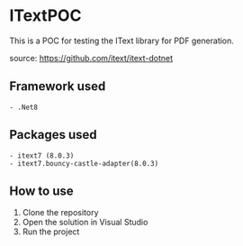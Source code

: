 # ITextPOC

This is a POC for testing the IText library for PDF generation.

source: https://github.com/itext/itext-dotnet

## Framework used
	- .Net8

## Packages used 
    - itext7 (8.0.3)
    - itext7.bouncy-castle-adapter(8.0.3)

## How to use

1. Clone the repository
2. Open the solution in Visual Studio
3. Run the project

